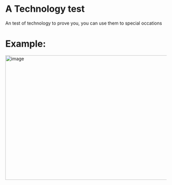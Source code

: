 # A Technology test
An test of technology to prove you, you can use them to special occations
# Example:
<img width="828" height="389" alt="image" src="https://github.com/user-attachments/assets/839fce8b-52b9-4141-a9af-ace4fce57365" />
